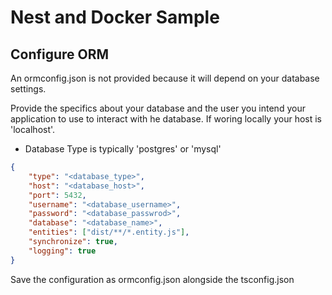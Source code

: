 # Nest and Docker Sample

## Configure ORM
An ormconfig.json is not provided because it will depend on your database settings.

Provide the specifics about your database and the user you intend your application to use to interact with he database. If woring locally your host is 'localhost'.
* Database Type is typically 'postgres' or 'mysql'

```json
{
    "type": "<database_type>",
    "host": "<database_host>",
    "port": 5432,
    "username": "<database_username>",
    "password": "<database_passwrod>",
    "database": "<database_name>",
    "entities": ["dist/**/*.entity.js"],
    "synchronize": true,
    "logging": true
}
```
Save the configuration as ormconfig.json alongside the tsconfig.json
